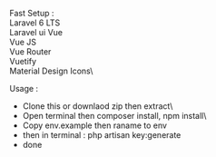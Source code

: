 Fast Setup :\
Laravel 6 LTS\
Laravel ui Vue\
Vue JS\
Vue Router\
Vuetify\
Material Design Icons\

Usage :
- Clone this or downlaod zip then extract\
- Open terminal then composer install, npm install\
- Copy env.example then raname to env
- then in terminal : php artisan key:generate
- done
